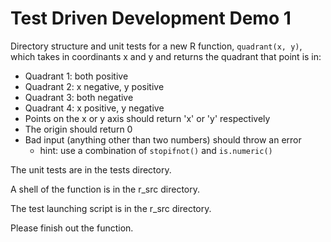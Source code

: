 # Test Driven Development Demo 1

Directory structure and unit tests for a new R function, `quadrant(x, y)`, which takes in coordinants x and y and returns the quadrant that point is in:

* Quadrant 1: both positive
* Quadrant 2: x negative, y positive
* Quadrant 3: both negative
* Quadrant 4: x positive, y negative
* Points on the x or y axis should return 'x' or 'y' respectively
* The origin should return 0
* Bad input (anything other than two numbers) should throw an error
  * hint: use a combination of `stopifnot()` and `is.numeric()`

The unit tests are in the tests directory.  

A shell of the function is in the r_src directory.

The test launching script is in the r_src directory.

Please finish out the function.

